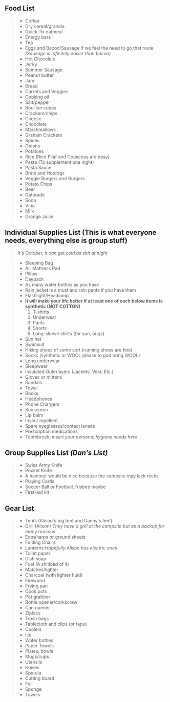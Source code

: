 ## Food List

> - Coffee
> - Dry cereal/granola
> - Quick-fix oatmeal
> - Energy bars
> - Tea
> - Eggs and Bacon/Sausage if we feel the need to go that route
> *(Sausage is infinitely easier than bacon)*
> - Hot Chocolate
> - Jerky
> - Summer Sausage
> - Peanut butter
> - Jam
> - Bread
> - Carrots and Veggies
> - Cooking oil
> - Salt/pepper
> - Bouillon cubes
> - Crackers/chips
> - Cheese
> - Chocolate
> - Marshmallows
> - Graham Crackers
> - Spices
> - Onions
> - Potatoes
> - Rice (Rice Pilaf and Couscous are easy)
> - Pasta (To supplement one night)
> - Pasta Sauce
> - Brats and Hotdogs
> - Veggie Burgers and Burgers
> - Potato Chips
> - Beer
> - Gatorade
> - Soda
> - Vino
> - Milk
> - Orange Juice

## Individual Supplies List (This is what everyone needs, everything else is group stuff)
> *It's October, it can get cold as shit at night*

> - Sleeping Bag
> - Air Mattress Pad
> - Pillow
> - Daypack
> - As many water bottles as you have
> - Rain jacket is a must and rain pants if you have them
> - Flashlight/Headlamp
> - **It will make your life better if at least one of each below items is synthetic (NOT COTTON)**
>   1. T-shirts
>   2. Underwear
>   3. Pants
>   4. Shorts
>   5. Long-sleeve shirts (for sun, bugs)
> - Sun hat
> - Swimsuit
> - Hiking shoes of some sort (running shoes are fine)
> - Socks (synthetic or WOOL please to god bring WOOL)
> - Long underwear
> - Sleepwear
> - Insulated Outerlayers (Jackets, Vest, Etc.)
> - Gloves or mittens
> - Sandals
> - Towel
> - Books
> - Headphones
> - Phone Chargers
> - Sunscreen
> - Lip balm
> - Insect repellent
> - Spare eyeglasses/contact lenses
> - Prescription medications
> - Toothbrush, *insert your personal hygiene needs here*

## Group Supplies List *(Dan's List)*

> - Swiss Army Knife
> - Pocket Knife
> - A hammer would be nice because the campsite may lack rocks
> - Playing Cards
> - Soccer Ball or Football, frisbee maybe
> - First-aid kit

## Gear List

> - Tents (Alison's big tent and Danny's tent)
> - Grill (Alison)
> *They have a grill at the campsite but as a backup for many reasons*
> - Extra tarps or ground sheets
> - Folding Chairs
> - Lanterns
> *Hopefully Alison has electric ones*
> - Toilet paper
> - Dish soap
> - Fuel (A shitload of it)
> - Matches/lighter
> - Charcoal (with lighter fluid)
> - Firewood
> - Frying pan
> - Cook pots
> - Pot grabber
> - Bottle opener/corkscrew
> - Can opener
> - Ziplocs
> - Trash bags
> - Tablecloth and clips (or tape)
> - Coolers
> - Ice
> - Water bottles
> - Paper Towels
> - Plates, bowls
> - Mugs/cups
> - Utensils
> - Knives
> - Spatula
> - Cutting board
> - Foil
> - Sponge
> - Towels
